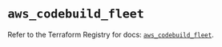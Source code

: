 # `aws_codebuild_fleet`

Refer to the Terraform Registry for docs: [`aws_codebuild_fleet`](https://registry.terraform.io/providers/hashicorp/aws/5.89.0/docs/resources/codebuild_fleet).
